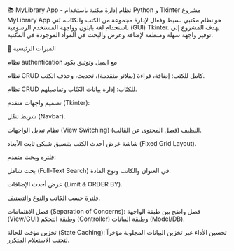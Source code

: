 📚 MyLibrary App - نظام إدارة مكتبة باستخدام Python و Tkinter
مشروع MyLibrary App هو نظام مكتبي بسيط وفعال لإدارة مجموعة من الكتب والكتّاب، بُني باستخدام لغة بايثون وواجهة المستخدم الرسومية (GUI) Tkinter. يهدف المشروع إلى توفير واجهة سهلة ومنظمة لإضافة وعرض والبحث في المواد الموجودة في المكتبة.

🌟 الميزات الرئيسية

نظام authentication مع ايميل وتوثيق بكود 

نظام CRUD كامل للكتب: إضافة، قراءة (بفلاتر متقدمة)، تحديث، وحذف الكتب.

نظام CRUD للكتّاب: إدارة بيانات الكتّاب وتفاصيلهم.

تصميم واجهات متقدم (Tkinter):

شريط تنقّل (Navbar).

نظام تبديل الواجهات (View Switching) النظيف (فصل المحتوى عن القالب).

شاشة عرض أحدث الكتب بتنسيق شبكي ثابت الأبعاد (Fixed Grid Layout).

فلترة وبحث متقدم:

بحث شامل (Full-Text Search) في العنوان والكاتب ونوع المادة.

عرض أحدث الإضافات (Limit & ORDER BY).

فلترة حسب الكاتب والنوع والتصنيف.

فصل الاهتمامات (Separation of Concerns): فصل واضح بين طبقة الواجهة (View/GUI) وطبقة التحكم (Controller) وطبقة البيانات (Model/DB).

تخزين مؤقت للحالة (State Caching): تحسين الأداء عبر تخزين البيانات المجلوبة مؤخراً لتجنب الاستعلام المتكرر.
